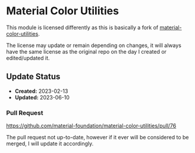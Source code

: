 # Material Color Utilities

This module is licensed differently as this is basically a fork of [material-color-utilities](https://github.com/material-foundation/material-color-utilities).

The license may update or remain depending on changes, it will always have the same license as the original repo on the day I created or edited/updated it.

## Update Status

- **Created:** 2023-02-13
- **Updated:** 2023-06-10

### Pull Request

https://github.com/material-foundation/material-color-utilities/pull/76

The pull request not up-to-date, however if it ever will be considered to be merged, I will update it accordingly.
